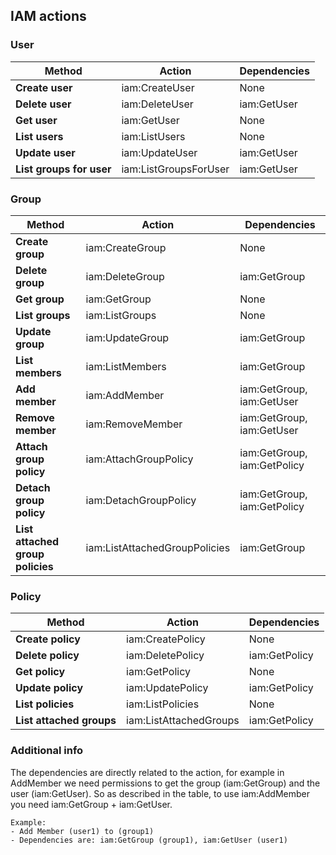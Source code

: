 ## IAM actions

### User

|          Method          |        Action         | Dependencies |
|--------------------------|-----------------------|--------------|
| **Create user**          | iam:CreateUser        | None         |
| **Delete user**          | iam:DeleteUser        | iam:GetUser  |
| **Get user**             | iam:GetUser           | None         |
| **List users**           | iam:ListUsers         | None         |
| **Update user**          | iam:UpdateUser        | iam:GetUser  |
| **List groups for user** | iam:ListGroupsForUser | iam:GetUser  |


### Group

|              Method              |            Action             |        Dependencies         |
|----------------------------------|-------------------------------|-----------------------------|
| **Create group**                 | iam:CreateGroup               | None                        |
| **Delete group**                 | iam:DeleteGroup               | iam:GetGroup                |
| **Get group**                    | iam:GetGroup                  | None                        |
| **List groups**                  | iam:ListGroups                | None                        |
| **Update group**                 | iam:UpdateGroup               | iam:GetGroup                |
| **List members**                 | iam:ListMembers               | iam:GetGroup                |
| **Add member**                   | iam:AddMember                 | iam:GetGroup, iam:GetUser   |
| **Remove member**                | iam:RemoveMember              | iam:GetGroup, iam:GetUser   |
| **Attach group policy**          | iam:AttachGroupPolicy         | iam:GetGroup, iam:GetPolicy |
| **Detach group policy**          | iam:DetachGroupPolicy         | iam:GetGroup, iam:GetPolicy |
| **List attached group policies** | iam:ListAttachedGroupPolicies | iam:GetGroup                |

### Policy

|          Method          |         Action         | Dependencies  |
|--------------------------|------------------------|---------------|
| **Create policy**        | iam:CreatePolicy       | None          |
| **Delete policy**        | iam:DeletePolicy       | iam:GetPolicy |
| **Get policy**           | iam:GetPolicy          | None          |
| **Update policy**        | iam:UpdatePolicy       | iam:GetPolicy |
| **List policies**        | iam:ListPolicies       | None          |
| **List attached groups** | iam:ListAttachedGroups | iam:GetPolicy |

### Additional info

The dependencies are directly related to the action, for example in AddMember we need permissions to get the group (iam:GetGroup) and the user (iam:GetUser). 
So as described in the table, to use iam:AddMember you need iam:GetGroup + iam:GetUser.

```
Example:
- Add Member (user1) to (group1)
- Dependencies are: iam:GetGroup (group1), iam:GetUser (user1)
```